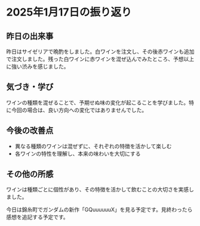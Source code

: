 # 2025年1月17日の振り返り

## 昨日の出来事
昨日はサイゼリアで晩酌をしました。白ワインを注文し、その後赤ワインも追加で注文しました。残った白ワインに赤ワインを混ぜ込んでみたところ、予想以上に強い渋みを感じました。

## 気づき・学び
ワインの種類を混ぜることで、予期せぬ味の変化が起こることを学びました。特に今回の場合は、良い方向への変化ではありませんでした。

## 今後の改善点
- 異なる種類のワインは混ぜずに、それぞれの特徴を活かして楽しむ
- 各ワインの特性を理解し、本来の味わいを大切にする

## その他の所感
ワインは種類ごとに個性があり、その特徴を活かして飲むことの大切さを実感しました。

今日は錦糸町でガンダムの新作「GQuuuuuuX」を見る予定です。見終わったら感想を追記する予定です。